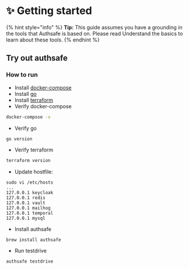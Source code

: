# ✨ Getting started

{% hint style="info" %}
**Tip:** This guide assumes you have a grounding in the tools that Authsafe is based on. Please read Understand the basics to learn about these tools.
{% endhint %}

## Try out authsafe

### How to run

* Install [docker-compose](https://docs.docker.com/compose/install/)
* Install [go](https://go.dev/doc/install)
* Install [terraform](https://developer.hashicorp.com/terraform/tutorials/aws-get-started/install-cli)
* Verify docker-compose

```bash
docker-compose -v
```

* Verify go

```bash
go version
```

* Verify terraform

```bash
terraform version
```

* Update hostfile:

```
sudo vi /etc/hosts
...
127.0.0.1 keycloak
127.0.0.1 redis
127.0.0.1 vault
127.0.0.1 mailhog
127.0.0.1 temporal
127.0.0.1 mysql
```

* Install authsafe

```
brew install authsafe
```

* Run testdrive

```
authsafe testdrive
```
